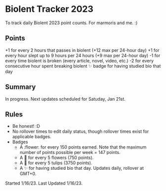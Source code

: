 # Biolent Tracker 2023
To track daily Biolent 2023 point counts. 
For marmoris and me. :)

## Points
+1 for every 2 hours that passes in biolent (+12 max per 24-hour day)
+1 for every hour slept up to 9 hours per 24 hours (+9 max per 24-hour day)
-1 for every time biolent is broken (every article, novel, video, etc.)
-2 for every consecutive hour spent breaking biolent
:sparkles: badge for having studied bio that day

## Summary
In progress. Next updates scheduled for Satuday, Jan 21st.

## Rules
- Be honest! :D
- No rollover times to edit daily status, though rollover times exist for applicable badges.
- Badges
  - A :flower: for every 150 points earned. Note that the maximum number of points possible per week = 147 points.
  - A :tulip: for every 5 flowers (750 points). 
  - A :crown: for every 5 tulips (3750 points).
  - A :sparkles: for having studied bio that day. Updates daily, rollover at GMT+0. 

Started 1/16/23. Last Updated 1/16/23.
